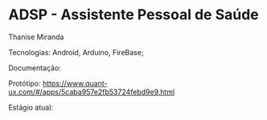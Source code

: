 # ADSP - Assistente Pessoal de Saúde 
Thanise Miranda

Tecnologias: Android, Arduino, FireBase;

Documentação: 

Protótipo: https://www.quant-ux.com/#/apps/5caba957e2fb53724febd9e9.html

Estágio atual: 

